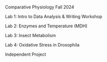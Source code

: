 Comparative Physiology Fall 2024 

Lab 1: Intro to Data Analysis & Writing Workshop

Lab 2: Enzymes and Temperature (MDH)

Lab 3: Insect Metabolism

Lab 4: Oxidative Stress in Drosophila 

Independent Project 
